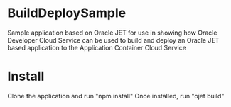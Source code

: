 # BuildDeploySample
Sample application based on Oracle JET for use in showing how Oracle Developer Cloud Service can be used to build and deploy an Oracle JET based application to the Application Container Cloud Service


# Install
Clone the application and run "npm install"
Once installed, run "ojet build"

 